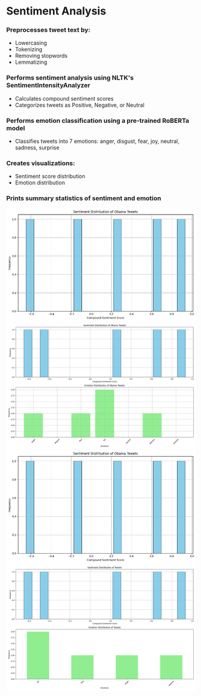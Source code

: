 # Sentiment Analysis
### Preprocesses tweet text by:
- Lowercasing
- Tokenizing
- Removing stopwords
- Lemmatizing

### Performs sentiment analysis using NLTK's SentimentIntensityAnalyzer
- Calculates compound sentiment scores
- Categorizes tweets as Positive, Negative, or Neutral

### Performs emotion classification using a pre-trained RoBERTa model
- Classifies tweets into 7 emotions: anger, disgust, fear, joy, neutral, sadness, surprise

### Creates visualizations:
- Sentiment score distribution
- Emotion distribution

### Prints summary statistics of sentiment and emotion

![sentiment_scores](out_images/sentiment_scores.png)
![obama_tweets_analysis](out_images/obama_tweets_analysis.png)
![sentiment_scores](out_images/sentiment_scores.png)
![tweet_analysis](out_images/tweet_analysis.png)
